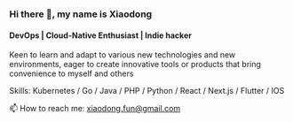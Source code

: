 ### Hi there 👋, my name is Xiaodong
#### DevOps | Cloud-Native Enthusiast | Indie hacker
Keen to learn and adapt to various new technologies and new environments, eager to create innovative tools or products that bring convenience to myself and others

Skills: Kubernetes / Go / Java / PHP / Python / React / Next.js / Flutter / IOS

📫 How to reach me: xiaodong.fun@gmail.com 

